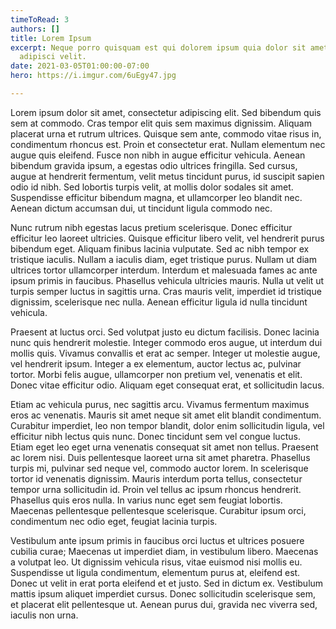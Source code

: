 ```yaml
---
timeToRead: 3
authors: []
title: Lorem Ipsum
excerpt: Neque porro quisquam est qui dolorem ipsum quia dolor sit amet, consectetur,
  adipisci velit.
date: 2021-03-05T01:00:00-07:00
hero: https://i.imgur.com/6uEgy47.jpg

---
```

Lorem ipsum dolor sit amet, consectetur adipiscing elit. Sed bibendum quis sem at commodo. Cras tempor elit quis sem maximus dignissim. Aliquam placerat urna et rutrum ultrices. Quisque sem ante, commodo vitae risus in, condimentum rhoncus est. Proin et consectetur erat. Nullam elementum nec augue quis eleifend. Fusce non nibh in augue efficitur vehicula. Aenean bibendum gravida ipsum, a egestas odio ultrices fringilla. Sed cursus, augue at hendrerit fermentum, velit metus tincidunt purus, id suscipit sapien odio id nibh. Sed lobortis turpis velit, at mollis dolor sodales sit amet. Suspendisse efficitur bibendum magna, et ullamcorper leo blandit nec. Aenean dictum accumsan dui, ut tincidunt ligula commodo nec.

Nunc rutrum nibh egestas lacus pretium scelerisque. Donec efficitur efficitur leo laoreet ultricies. Quisque efficitur libero velit, vel hendrerit purus bibendum eget. Aliquam finibus lacinia vulputate. Sed ac nibh tempor ex tristique iaculis. Nullam a iaculis diam, eget tristique purus. Nullam ut diam ultrices tortor ullamcorper interdum. Interdum et malesuada fames ac ante ipsum primis in faucibus. Phasellus vehicula ultricies mauris. Nulla ut velit ut turpis semper luctus in sagittis urna. Cras mauris velit, imperdiet id tristique dignissim, scelerisque nec nulla. Aenean efficitur ligula id nulla tincidunt vehicula.

Praesent at luctus orci. Sed volutpat justo eu dictum facilisis. Donec lacinia nunc quis hendrerit molestie. Integer commodo eros augue, ut interdum dui mollis quis. Vivamus convallis et erat ac semper. Integer ut molestie augue, vel hendrerit ipsum. Integer a ex elementum, auctor lectus ac, pulvinar tortor. Morbi felis augue, ullamcorper non pretium vel, venenatis et elit. Donec vitae efficitur odio. Aliquam eget consequat erat, et sollicitudin lacus.

Etiam ac vehicula purus, nec sagittis arcu. Vivamus fermentum maximus eros ac venenatis. Mauris sit amet neque sit amet elit blandit condimentum. Curabitur imperdiet, leo non tempor blandit, dolor enim sollicitudin ligula, vel efficitur nibh lectus quis nunc. Donec tincidunt sem vel congue luctus. Etiam eget leo eget urna venenatis consequat sit amet non tellus. Praesent ac lorem nisi. Duis pellentesque laoreet urna sit amet pharetra. Phasellus turpis mi, pulvinar sed neque vel, commodo auctor lorem. In scelerisque tortor id venenatis dignissim. Mauris interdum porta tellus, consectetur tempor urna sollicitudin id. Proin vel tellus ac ipsum rhoncus hendrerit. Phasellus quis eros nulla. In varius nunc eget sem feugiat lobortis. Maecenas pellentesque pellentesque scelerisque. Curabitur ipsum orci, condimentum nec odio eget, feugiat lacinia turpis.

Vestibulum ante ipsum primis in faucibus orci luctus et ultrices posuere cubilia curae; Maecenas ut imperdiet diam, in vestibulum libero. Maecenas a volutpat leo. Ut dignissim vehicula risus, vitae euismod nisi mollis eu. Suspendisse ut ligula condimentum, elementum purus at, eleifend est. Donec ut velit in erat porta eleifend et et justo. Sed in dictum ex. Vestibulum mattis ipsum aliquet imperdiet cursus. Donec sollicitudin scelerisque sem, et placerat elit pellentesque ut. Aenean purus dui, gravida nec viverra sed, iaculis non urna.